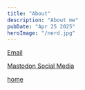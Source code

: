```yaml
---
title: "About"
description: "About me"
pubDate: "Apr 25 2025"
heroImage: "/nerd.jpg"
---
```


[Email](mailto:www@domainone.uk?subject=Hello%20from%20the%20www)

[Mastodon Social Media](https://mastodon.social/@martinh888)

[home](/)